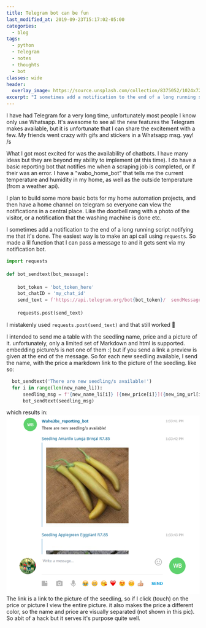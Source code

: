 ```yaml
---
title: Telegram bot can be fun
last_modified_at: 2019-09-23T15:17:02-05:00
categories:
  - blog
tags:
  - python
  - Telegram
  - notes
  - thoughts
  - bot
classes: wide
header:
  overlay_image: https://source.unsplash.com/collection/8375052/1024x720
excerpt: "I sometimes add a notification to the end of a long running script notifying me that it's done."
---
```


I have had Telegram for a very long time, unfortunately most people I know only use Whatsapp.
It's awesome to see all the new features the Telegram makes available, but it is unfortunate that I can share the excitement with a few. My friends went crazy with gifs and stickers in a Whatsapp msg. yay! /s

What I got most excited for was the availability of chatbots. I have many ideas but they are beyond my ability to implement (at this time). I do have a basic reporting bot that notifies me when a scraping job is completed, or if their was an error. I have a "wabo_home_bot" that tells me the current temperature and humidity in my home, as well as the outside temperature (from a weather api).

I plan to build some more basic bots for my home automation projects, and then have a home channel on telegram so everyone can view the notifications in a central place. Like the doorbell rang with a photo of the visitor, or a notification that the washing machine is done etc.

I sometimes add a notification to the end of a long running script notifying me that it's done.
The easiest way is to make an api call using `requests`. So made a lil function that I can pass a message to
and it gets sent via my notification bot.
```python
import requests

def bot_sendtext(bot_message):

    bot_token = 'bot_token_here'
    bot_chatID = 'my_chat_id'
    send_text = f'https://api.telegram.org/bot{bot_token}/  sendMessage?chat_id={bot_chatID}&parse_mode=Markdown&text={bot_message}'

    requests.post(send_text)
```
I mistakenly used `requests.post(send_text)` and that still worked :shrug:

I intended to send me a table with the seedling name, price and a picture of it. unfortunately, only a limited set of Markdown and html is supported. embedding picture/s is not one of them :( but if you send a link a preview is given at the end of the message.
So for each new seedling available, I send the name, with the price a markdown link to the picture of the seedling. like so:
```python
  bot_sendtext('There are new seedling/s available!')
  for i in range(len(new_name_li)):
      seedling_msg = f'{new_name_li[i]} [{new_price[i]}]({new_img_url[i]})'
      bot_sendtext(seedling_msg)
```
which results in:
![](/assets/images/seedling_notification.PNG)
The link is a link to the picture of the seedling, so if I click (touch) on the price or picture I view the entire picture. it also makes the price a different color, so the name and price are visually separated (not shown in this pic).
So abit of a hack but it serves it's purpose quite well.
